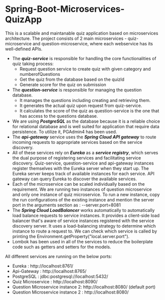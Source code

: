 # Spring-Boot-Microservices-QuizApp

This is a scalable and maintanable quiz application based on microservices architecture. The project consists of 2 main microservices - quiz-microservice and question-microservice, where each webservice has its well-defined APIs.
- The **_quiz-service_** is responsible for handling the core functionalities of quiz taking process:
    - Request question service to create quiz with given category and numberofQuestions
    - Get the quiz from the database based on the quizId
    - Generate score for the quiz on submission
- The **_question-service_** is responsible for managing the question database.
    - It manages the questions including creating and retrieving them.
    - It generates the actual quiz upon request from quiz-service.
    - It calculates the score of the quiz as question-service is the one that has access to the questions database.
- We are using **_PostgreSQL_** as the database because it is a reliable choice for relational database and is well suited for application that require data persistence. To utilize it, PGAdmin4 has been used.
- The **_api-gateway_** service uses the **_Spring Cloud API gateway_** to route incoming requests to appropriate services based on the service discovery.
- All of these services rely on **_Eureka_** as a **_service registry_**, which serves the dual purpose of registering services and facilitating service discovery. Quiz-service, question-service and api-gateway instances register themselves with the Eureka server when they start up. The Eureka server keeps track of available instances for each service. API gateway can query Eureka to discover the available services.  
- Each of the microservice can be scaled individually based on the requirement. We are running two instances of question microservice and only one instance of quiz microservice. To run a new instance, copy the run configurations of the existing instance and mention the server port in the arguments section as : --server.port=8081
- The **_Spring Cloud LoadBalancer_** works automatically to automatically load balance requests to service instances. It provides a client-side load balancer that's aware of service instances registered with the service discovery server. It uses a load-balancing strategy to determine which instance to route a request to. We can check which service is called by printing the Environment.getProperty("local.server.port").
- Lombok has been used in all of the services to reduce the boilerplate code such as getters and setters for the models.

All different services are running on the below ports:
- Eureka : http://localhost:8761/
- Api-Gateway : http://localhost:8765/
- PostgreSQL : jdbc:postgresql://localhost:5432/
- Quiz Microservice : http://localhost:8090/
- Question Microservice instance 2: http://localhost:8080/ (default port)
- Question Microservice instance 2 : http://localhost:8080/ 

